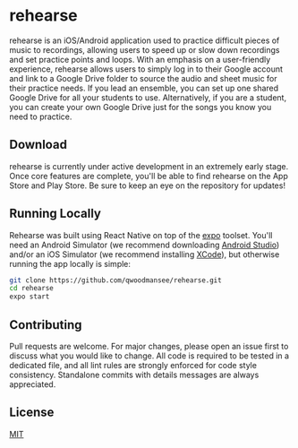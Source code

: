 # rehearse

rehearse is an iOS/Android application used to practice difficult pieces of music to recordings, allowing users to speed up or slow down recordings and set practice points and loops. With an emphasis on a user-friendly experience, rehearse allows users to simply log in to their Google account and link to a Google Drive folder to source the audio and sheet music for their practice needs. If you lead an ensemble, you can set up one shared Google Drive for all your students to use. Alternatively, if you are a student, you can create your own Google Drive just for the songs you know you need to practice.

## Download

rehearse is currently under active development in an extremely early stage. Once core features are complete, you'll be able to find rehearse on the App Store and Play Store. Be sure to keep an eye on the repository for updates!

## Running Locally

Rehearse was built using React Native on top of the [expo](https://expo.io/learn) toolset. You'll need an Android Simulator (we recommend downloading [Android Studio](https://developer.android.com/studio)) and/or an iOS Simulator (we recommend installing [XCode](https://developer.apple.com/xcode/)), but otherwise running the app locally is simple:

```bash
git clone https://github.com/qwoodmansee/rehearse.git
cd rehearse
expo start
```

## Contributing
Pull requests are welcome. For major changes, please open an issue first to discuss what you would like to change. All code is required to be tested in a dedicated file, and all lint rules are strongly enforced for code style consistency. Standalone commits with details messages are always appreciated.

## License
[MIT](https://choosealicense.com/licenses/mit/)